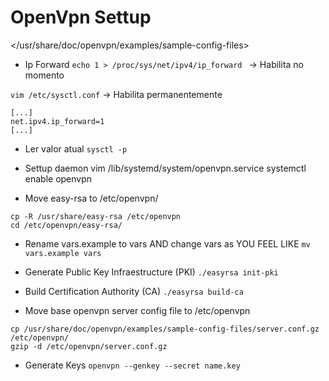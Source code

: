 # OpenVpn Settup
</usr/share/doc/openvpn/examples/sample-config-files>

* Ip Forward
`echo 1 > /proc/sys/net/ipv4/ip_forward ` -> Habilita no momento

`vim /etc/sysctl.conf` -> Habilita permanentemente 
```
[...]
net.ipv4.ip_forward=1
[...]
```

- Ler valor atual
`sysctl -p`



* Settup daemon
vim /lib/systemd/system/openvpn.service 
systemctl enable openvpn

* Move easy-rsa to /etc/openvpn/
```
cp -R /usr/share/easy-rsa /etc/openvpn
cd /etc/openvpn/easy-rsa/
```

* Rename vars.example to vars AND change vars as YOU FEEL LIKE
`mv vars.example vars`

* Generate Public Key Infraestructure (PKI)
`./easyrsa init-pki`

* Build Certification Authority (CA)
`./easyrsa build-ca`



* Move base openvpn server config file to /etc/openvpn
```
cp /usr/share/doc/openvpn/examples/sample-config-files/server.conf.gz /etc/openvpn/
gzip -d /etc/openvpn/server.conf.gz
```




* Generate Keys
`openvpn --genkey --secret name.key`